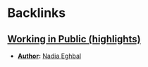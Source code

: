 
# Backlinks
## [Working in Public (highlights)](<Working in Public (highlights).md>)
- **[Author](<Author.md>):** [Nadia Eghbal](<Nadia Eghbal.md>)

